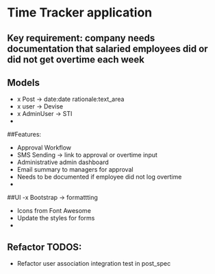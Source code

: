 # Time Tracker application

## Key requirement: company needs documentation that salaried employees did or did not get overtime each week

## Models
- x Post -> date:date rationale:text_area
- x user -> Devise
- x AdminUser -> STI
- 
##Features:
- Approval Workflow
- SMS Sending -> link to approval or overtime input
- Administrative admin dashboard
- Email summary to managers for approval
- Needs to be documented if employee did not log overtime
- 
##UI
-x Bootstrap -> formattting
- Icons from Font Awesome
- Update the styles for forms
- 
## Refactor TODOS:
- Refactor user association integration test in post_spec
